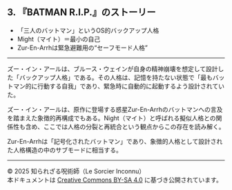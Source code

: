 ## 3. 『BATMAN R.I.P.』のストーリー

- 「三人のバットマン」というOS的バックアップ人格
- Might（マイト）＝最小の自己
- Zur-En-Arrhは緊急避難用の“セーフモード人格”

---

ズー・イン・アールは、ブルース・ウェインが自身の精神崩壊を想定して設計した「バックアップ人格」である。その人格は、記憶を持たない状態で「最もバットマン的に行動する自我」であり、緊急時に自動的に起動するよう設計されていた。

ズー・イン・アールは、原作に登場する惑星Zur-En-Arrhのバットマンへの言及を踏まえた象徴的再構成でもある。Night（マイト）と呼ばれる擬似人格との関係性も含め、ここでは人格の分裂と再統合という観点からこの存在を読み解く。

Zur-En-Arrhは「記号化されたバットマン」であり、象徴的人格として設計された人格構造の中のサブモードに相当する。

---

© 2025 知られざる呪術師（Le Sorcier Inconnu）  
本ドキュメントは [Creative Commons BY-SA 4.0](https://creativecommons.org/licenses/by-sa/4.0/deed.ja) に基づき公開されています。
